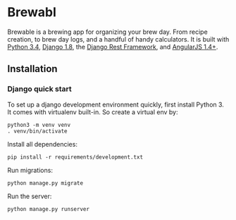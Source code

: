

# Brewabl

Brewable is a brewing app for organizing your brew day.  From recipe creation, to brew day logs, and a handful of handy calculators. It is built with [Python 3.4][0], [Django 1.8][1], the [Django Rest Framework][2], and [AngularJS 1.4+][3].

## Installation

### Django quick start

To set up a django development environment quickly, first install Python 3. It
comes with virtualenv built-in. So create a virtual env by:

    python3 -m venv venv
    . venv/bin/activate

Install all dependencies:

    pip install -r requirements/development.txt

Run migrations:

    python manage.py migrate

Run the server:

    python manage.py runserver

[0]: http://www.python.org/
[1]: http://www.djangoproject.com/
[2]: http://www.django-rest-framework.org/
[3]: http://www.angularjs.org/
